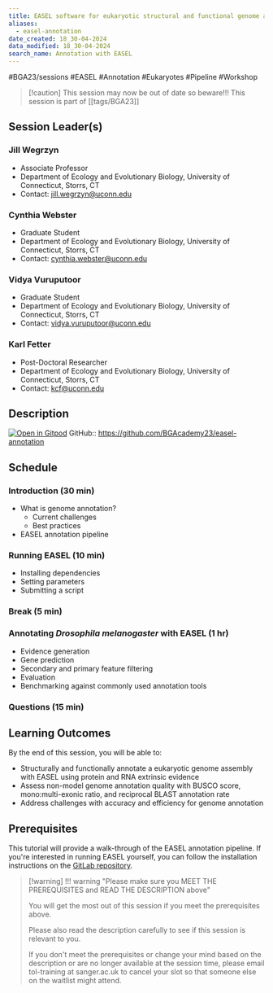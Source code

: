 ```yaml
---
title: EASEL software for eukaryotic structural and functional genome annotation
aliases:
  - easel-annotation
date_created: 18_30-04-2024
data_modified: 18_30-04-2024
search_name: Annotation with EASEL
---
```

#BGA23/sessions #EASEL #Annotation #Eukaryotes #Pipeline #Workshop

> [!caution] This session may now be out of date so beware!!!
> This session is part of  [[tags/BGA23]]

## Session Leader(s)

### Jill Wegrzyn 
- Associate Professor
- Department of Ecology and Evolutionary Biology, University of Connecticut, Storrs, CT
- Contact: jill.wegrzyn@uconn.edu

### Cynthia Webster
- Graduate Student
- Department of Ecology and Evolutionary Biology, University of Connecticut, Storrs, CT
- Contact: cynthia.webster@uconn.edu

### Vidya Vuruputoor
- Graduate Student
- Department of Ecology and Evolutionary Biology, University of Connecticut, Storrs, CT
- Contact: vidya.vuruputoor@uconn.edu

### Karl Fetter
- Post-Doctoral Researcher
- Department of Ecology and Evolutionary Biology, University of Connecticut, Storrs, CT
- Contact: kcf@uconn.edu

## Description
[![Open in Gitpod](https://gitpod.io/button/open-in-gitpod.svg)](https://gitpod.io/#https://github.com/BGAcademy23/easel-annotation)
GitHub:: https://github.com/BGAcademy23/easel-annotation

## Schedule
### Introduction (30 min)
- What is genome annotation?
    - Current challenges
    - Best practices
- EASEL annotation pipeline

### Running EASEL (10 min)
- Installing dependencies
- Setting parameters
- Submitting a script

### Break (5 min)

### Annotating _Drosophila melanogaster_ with EASEL (1 hr)
- Evidence generation
- Gene prediction
- Secondary and primary feature filtering
- Evaluation
- Benchmarking against commonly used annotation tools

### Questions (15 min)

## Learning Outcomes
By the end of this session, you will be able to:

- Structurally and functionally annotate a eukaryotic genome assembly with EASEL using protein and RNA extrinsic evidence
- Assess non-model genome annotation quality with BUSCO score, mono:multi-exonic ratio, and reciprocal BLAST annotation rate
- Address challenges with accuracy and efficiency for genome annotation

## Prerequisites

This tutorial will provide a walk-through of the EASEL annotation pipeline. If you're interested in running EASEL yourself, you can follow the installation instructions on the [GitLab repository](https://gitlab.com/PlantGenomicsLab/easel).

> [!warning] !!! warning "Please make sure you MEET THE PREREQUISITES and READ THE DESCRIPTION above"
> 
> You will get the most out of this session if you meet the prerequisites above.
> 
> Please also read the description carefully to see if this session is relevant to you.
> 
> If you don't meet the prerequisites or change your mind based on the description or are no longer available at the session time, please email tol-training at sanger.ac.uk to cancel your slot so that someone else on the waitlist might attend.
